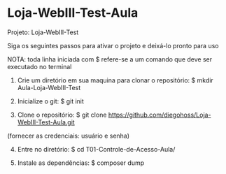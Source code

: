 # Loja-WebIII-Test-Aula

Projeto: Loja-WebIII-Test

Siga os seguintes passos para ativar o projeto e deixá-lo pronto para uso

NOTA: toda linha iniciada com $ refere-se a um comando que deve ser executado no terminal

1) Crie um diretório em sua maquina para clonar o repositório:
$ mkdir Aula-Loja-WebIII-Test

2) Inicialize o git:
$ git init

3) Clone o repositório:
$ git clone https://github.com/diegohoss/Loja-WebIII-Test-Aula.git

(fornecer as credenciais: usuário e senha)

4) Entre no diretório:
$ cd T01-Controle-de-Acesso-Aula/

5) Instale as dependências:
$ composer dump
